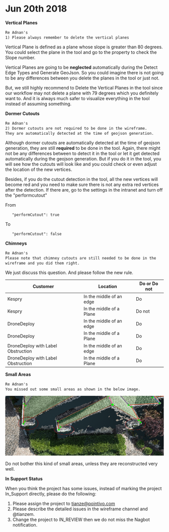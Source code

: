 # Jun 20th 2018

**Vertical Planes**

```text
Re Adnan's 
1) Please always remember to delete the vertical planes
```

Vertical Plane is defined as a plane whose slope is greater than 80 degrees. You could select the plane in the tool and go to the property to check the Slope number.

Vertical Planes are going to be **neglected** automatically during the Detect Edge Types and Generate GeoJson. So you could imagine there is not going to be any differences between you delete the planes in the tool or just not.

But, we still highly recommend to Delete the Vertical Planes in the tool since our workflow may not delete a plane with 79 degrees which you definitely want to. And it is always much safer to visualize everything in the tool instead of assuming something.

**Dormer Cutouts**

```text
Re Adnan's 
2) Dormer cutouts are not required to be done in the wireframe. 
They are automatically detected at the time of geojson generation.
```

Although dormer cutouts are automatically detected at the time of geojson generation, they are still **required** to be done in the tool. Again, there might not be any differences between to detect it in the tool or let it get detected automatically during the geojson generation. But if you do it in the tool, you will see how the cutouts will look like and you could check or even adjust the location of the new vertices.

Besides, if you do the cutout detection in the tool, all the new vertices will become red and you need to make sure there is not any extra red vertices after the detection. If there are, go to the settings in the intranet and turn off the "performcutout"

From

```text
   "performCutout": true
```

To

```text
   "performCutout": false
```

**Chimneys**

```text
Re Adnan's 
Please note that chimney cutouts are still needed to be done in the wireframe and you did them right.
```

We just discuss this question. And please follow the new rule.

| Customer | Location | Do or Do not |
| --- | --- | --- |
| Kespry | In the middle of an edge | Do |
| Kespry | In the middle of a Plane | Do not |
| DroneDeploy | In the middle of an edge | Do |
| DroneDeploy | In the middle of a Plane | Do |
| DroneDeploy with Label Obstruction | In the middle of an edge | Do |
| DroneDeploy with Label Obstruction | In the middle of a Plane | Do |

**Small Areas**

```text
Re Adnan's 
You missed out some small areas as shown in the below image.
```

![](../.gitbook/assets/10404-small-left-out-areas.png)

Do not bother this kind of small areas, unless they are reconstructed very well.

**In Support Status**

When you think the project has some issues, instead of marking the project In\_Support directly, please do the following:

1. Please assign the project to tianze@pointivo.com
2. Please describe the detailed issues in the wireframe channel and @tianzem.
3. Change the project to IN\_REVIEW then we do not miss the Nagbot notification.

